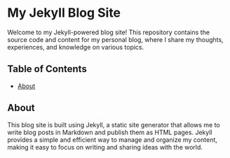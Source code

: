 # My Jekyll Blog Site

Welcome to my Jekyll-powered blog site! This repository contains the source code and content for my personal blog, where I share my thoughts, experiences, and knowledge on various topics.

## Table of Contents

- [About](#about)

## About

This blog site is built using Jekyll, a static site generator that allows me to write blog posts in Markdown and publish them as HTML pages. Jekyll provides a simple and efficient way to manage and organize my content, making it easy to focus on writing and sharing ideas with the world.

